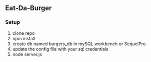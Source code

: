 ## Eat-Da-Burger

### Setup

1. clone repo
2. npm install
3. create db named burgers_db in mySQL workbench or SequelPro
4. update the config file with your sql credentials
5. node server.js

